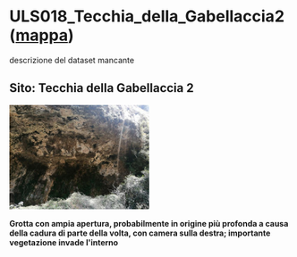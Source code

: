 # ULS018_Tecchia_della_Gabellaccia2 ([mappa](https://umap.openstreetmap.fr/it/map/uls018_tecchia_della_gabellaccia2_1075585?scaleControl=false&miniMap=false&scrollWheelZoom=false&zoomControl=true&editMode=disabled&moreControl=true&searchControl=null&tilelayersControl=null&embedControl=null&datalayersControl=true&onLoadPanel=none&captionBar=false&captionMenus=true))
descrizione del dataset mancante
## Sito: Tecchia della Gabellaccia 2
[<img src='/vignettes/nhBFwwt2.jpg' width='250'/>](/vignettes/nhBFwwt2.jpg) 

**Grotta con ampia apertura, probabilmente in origine più profonda a causa della cadura di parte della volta, con camera sulla destra; importante vegetazione invade l'interno**
